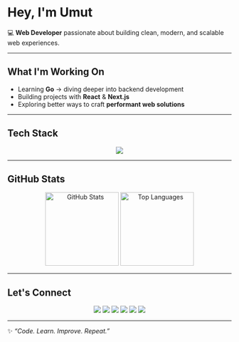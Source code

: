 # Hey, I'm Umut  

💻 **Web Developer** passionate about building clean, modern, and scalable web experiences.  

---

## What I'm Working On
- Learning **Go** → diving deeper into backend development  
- Building projects with **React** & **Next.js**  
- Exploring better ways to craft **performant web solutions**  

---

## Tech Stack  

<p align="center">
  <img src="https://skillicons.dev/icons?i=react,nextjs,ts,go,nodejs,git" />
</p>

---

## GitHub Stats
<p align="center">
  <img src="https://github-readme-stats.vercel.app/api?username=UmutTKMN&show_icons=true&theme=transparent&hide_border=true&count_private=true" alt="GitHub Stats" height="165" />
  <img src="https://github-readme-stats.vercel.app/api/top-langs/?username=UmutTKMN&layout=compact&theme=transparent&hide_border=true" alt="Top Languages" height="165" />
</p>

---

## Let's Connect  

<p align="center">
  <a href="mailto:tkmnumut@gmail.com"><img src="https://img.shields.io/badge/UmutTKMN-%23D14836.svg?style=for-the-badge&logo=gmail&logoColor=white"/></a>
  <a href="mailto:support@hylaris.com"><img src="https://img.shields.io/badge/Hylaris-%230077B5.svg?style=for-the-badge&logo=gmail&logoColor=white" /></a>
  <a href="mailto:info@kahrastudi.art"><img src="https://img.shields.io/badge/Kahra%20Studio-000000.svg?style=for-the-badge&logo=gmail&logoColor=white" /></a>
  <a href="https://kahrastudio.art" target="_blank"><img src="https://img.shields.io/badge/Kahra%20Studio%20Website-333333.svg?style=for-the-badge&logo=mail&logoColor=white"/></a>
  <a href="[https://x.com/umut_tkmn](https://x.com/umut_kahra)" target="_blank"><img src="https://img.shields.io/badge/X-000000.svg?style=for-the-badge&logo=x&logoColor=white"/></a>
  <span><img src="https://img.shields.io/badge/poncikpanda-5865F2.svg?style=for-the-badge&logo=discord&logoColor=white"/></span>
</p>

---

✨ _“Code. Learn. Improve. Repeat.”_
